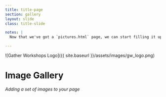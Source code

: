```yaml
---
title: title-page
section: gallery
layout: slide
class: title-slide

notes: |
  Now that we've got a `pictures.html` page, we can start filling it up with images.

---
```


![Gather Workshops Logo]({{ site.baseurl }}/assets/images/gw_logo.png)

# Image Gallery

_Adding a set of images to your page_